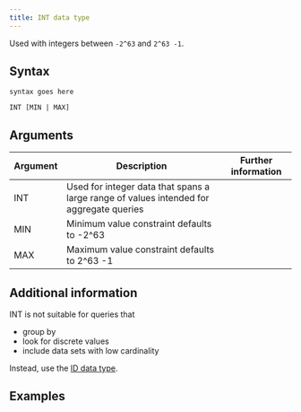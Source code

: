 ```yaml
---
title: INT data type
---
```


Used with integers between `-2^63` and `2^63 -1`.

## Syntax

```
syntax goes here

INT [MIN | MAX]
```

## Arguments

| Argument | Description | Further information |
|---|---|---|
| INT | Used for integer data that spans a large range of values intended for aggregate queries |  |
| MIN | Minimum value constraint defaults to -2^63 |  |
| MAX | Maximum value constraint defaults to 2^63 -1 |  |

## Additional information

INT is not suitable for queries that
* group by
* look for discrete values
* include data sets with low cardinality

Instead, use the [ID data type](/cloud/cloud-databases/cloud-id-data-type).

## Examples
